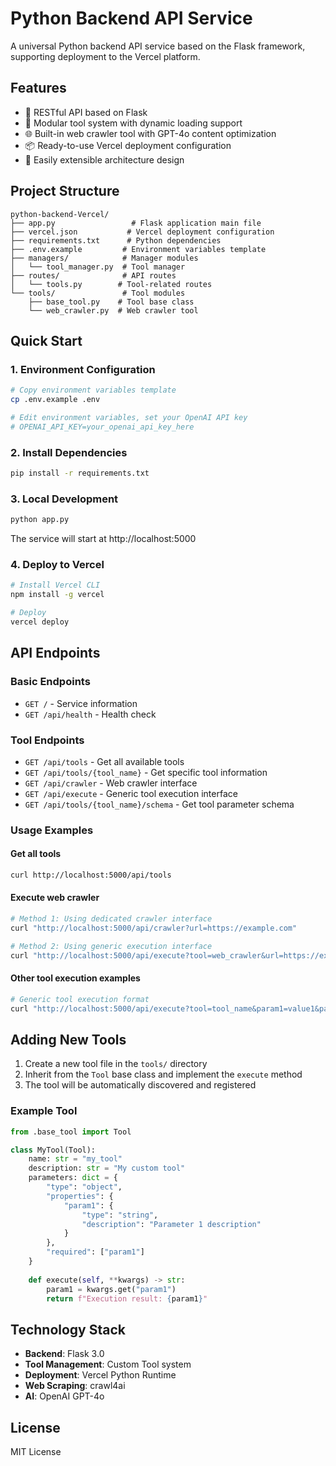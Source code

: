 # Python Backend API Service

A universal Python backend API service based on the Flask framework, supporting deployment to the Vercel platform.

## Features

- 🚀 RESTful API based on Flask
- 🧩 Modular tool system with dynamic loading support
- 🌐 Built-in web crawler tool with GPT-4o content optimization
- 📦 Ready-to-use Vercel deployment configuration
- 🔧 Easily extensible architecture design

## Project Structure

```
python-backend-Vercel/
├── app.py                 # Flask application main file
├── vercel.json           # Vercel deployment configuration
├── requirements.txt      # Python dependencies
├── .env.example         # Environment variables template
├── managers/            # Manager modules
│   └── tool_manager.py  # Tool manager
├── routes/              # API routes
│   └── tools.py        # Tool-related routes
└── tools/               # Tool modules
    ├── base_tool.py    # Tool base class
    └── web_crawler.py  # Web crawler tool
```

## Quick Start

### 1. Environment Configuration

```bash
# Copy environment variables template
cp .env.example .env

# Edit environment variables, set your OpenAI API key
# OPENAI_API_KEY=your_openai_api_key_here
```

### 2. Install Dependencies

```bash
pip install -r requirements.txt
```

### 3. Local Development

```bash
python app.py
```

The service will start at http://localhost:5000

### 4. Deploy to Vercel

```bash
# Install Vercel CLI
npm install -g vercel

# Deploy
vercel deploy
```

## API Endpoints

### Basic Endpoints

- `GET /` - Service information
- `GET /api/health` - Health check

### Tool Endpoints

- `GET /api/tools` - Get all available tools
- `GET /api/tools/{tool_name}` - Get specific tool information
- `GET /api/crawler` - Web crawler interface
- `GET /api/execute` - Generic tool execution interface
- `GET /api/tools/{tool_name}/schema` - Get tool parameter schema

### Usage Examples

#### Get all tools
```bash
curl http://localhost:5000/api/tools
```

#### Execute web crawler
```bash
# Method 1: Using dedicated crawler interface
curl "http://localhost:5000/api/crawler?url=https://example.com"

# Method 2: Using generic execution interface
curl "http://localhost:5000/api/execute?tool=web_crawler&url=https://example.com"
```

#### Other tool execution examples
```bash
# Generic tool execution format
curl "http://localhost:5000/api/execute?tool=tool_name&param1=value1&param2=value2"
```

## Adding New Tools

1. Create a new tool file in the `tools/` directory
2. Inherit from the `Tool` base class and implement the `execute` method
3. The tool will be automatically discovered and registered

### Example Tool

```python
from .base_tool import Tool

class MyTool(Tool):
    name: str = "my_tool"
    description: str = "My custom tool"
    parameters: dict = {
        "type": "object",
        "properties": {
            "param1": {
                "type": "string",
                "description": "Parameter 1 description"
            }
        },
        "required": ["param1"]
    }
    
    def execute(self, **kwargs) -> str:
        param1 = kwargs.get("param1")
        return f"Execution result: {param1}"
```

## Technology Stack

- **Backend**: Flask 3.0
- **Tool Management**: Custom Tool system
- **Deployment**: Vercel Python Runtime
- **Web Scraping**: crawl4ai
- **AI**: OpenAI GPT-4o

## License

MIT License